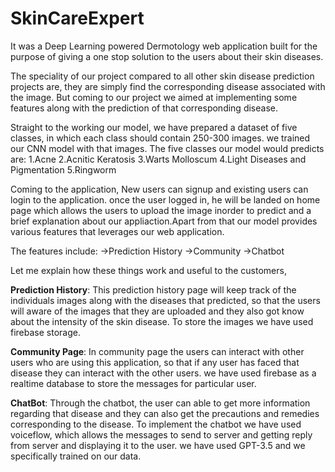 # SkinCareExpert
It was a Deep Learning powered Dermotology web application built for the purpose of giving a one stop solution to the users about their skin diseases.

The speciality of our project compared to all other skin disease prediction projects are, they are simply find the corresponding disease associated with the image.
But coming to our project we aimed at implementing some features along with the prediction of that corresponding disease.

Straight to the working our model, we have prepared a dataset of five classes, in which each class should contain 250-300 images. we trained our CNN model with that images.
The five classes our model would predicts are:
    1.Acne
    2.Acnitic Keratosis
    3.Warts Molloscum
    4.Light Diseases and Pigmentation
    5.Ringworm
    
Coming to the application, New users can signup and existing users can login to the application. once the user logged in, he will be landed on home page which allows the users to upload the image inorder to predict and a brief explanation about our appliaction.Apart from that our model provides various features that leverages our web application.

The features include:
    ->Prediction History
    ->Community
    ->Chatbot

Let me explain how these things work and useful to the customers,

**Prediction History**: This prediction history page will keep track of the individuals images along with the diseases that predicted, so that the users will aware of the images that they are uploaded and they also got know about the intensity of the skin disease. To store the images we have used firebase storage.

**Community Page**: In community page the users can interact with other users who are using this application, so that if any user has faced that disease they can interact with the other users. we have used firebase as a realtime database to store the messages for particular user.

**ChatBot**: Through the chatbot, the user can able to get more information regarding that disease and they can also get the precautions and remedies corresponding to the disease. To implement the chatbot we have used voiceflow, which allows the messages to send to server and getting reply from server and displaying it to the user. we have used GPT-3.5 and we specifically trained on our data.
